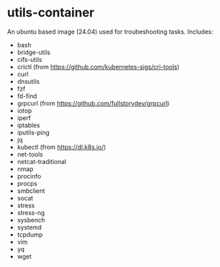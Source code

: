 # utils-container
An ubuntu based image (24.04) used for troubeshooting tasks.
Includes: 
- bash
- bridge-utils
- cifs-utils
- crictl (from https://github.com/kubernetes-sigs/cri-tools)
- curl
- dnsutils
- fzf
- fd-find
- grpcurl (from https://github.com/fullstorydev/grpcurl)
- iotop
- iperf
- iptables
- iputils-ping
- jq
- kubectl (from https://dl.k8s.io/)
- net-tools
- netcat-traditional
- nmap
- procinfo
- procps
- smbclient
- socat
- stress
- stress-ng
- sysbench
- systemd
- tcpdump
- vim
- yq
- wget
  
